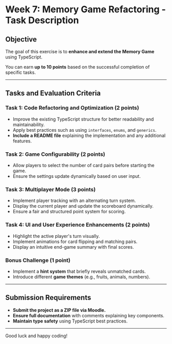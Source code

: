 # Week 7: Memory Game Refactoring - Task Description

## **Objective**

The goal of this exercise is to **enhance and extend the Memory Game** using TypeScript.

You can earn **up to 10 points** based on the successful completion of specific tasks.

---

## **Tasks and Evaluation Criteria**

### **Task 1: Code Refactoring and Optimization (2 points)**

- Improve the existing TypeScript structure for better readability and maintainability.
- Apply best practices such as using `interfaces`, `enums`, and `generics`.
- **Include a README file** explaining the implementation and any additional features.

### **Task 2: Game Configurability (2 points)**

- Allow players to select the number of card pairs before starting the game.
- Ensure the settings update dynamically based on user input.

### **Task 3: Multiplayer Mode (3 points)**

- Implement player tracking with an alternating turn system.
- Display the current player and update the scoreboard dynamically.
- Ensure a fair and structured point system for scoring.

### **Task 4: UI and User Experience Enhancements (2 points)**

- Highlight the active player's turn visually.
- Implement animations for card flipping and matching pairs.
- Display an intuitive end-game summary with final scores.

### **Bonus Challenge (1 point)**

- Implement a **hint system** that briefly reveals unmatched cards.
- Introduce different **game themes** (e.g., fruits, animals, numbers).

---

## **Submission Requirements**

- **Submit the project as a ZIP file via Moodle.**
- **Ensure full documentation** with comments explaining key components.
- **Maintain type safety** using TypeScript best practices.

---

Good luck and happy coding!
